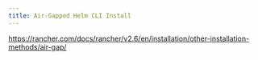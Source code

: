```yaml
---
title: Air-Gapped Helm CLI Install
---
```


https://rancher.com/docs/rancher/v2.6/en/installation/other-installation-methods/air-gap/